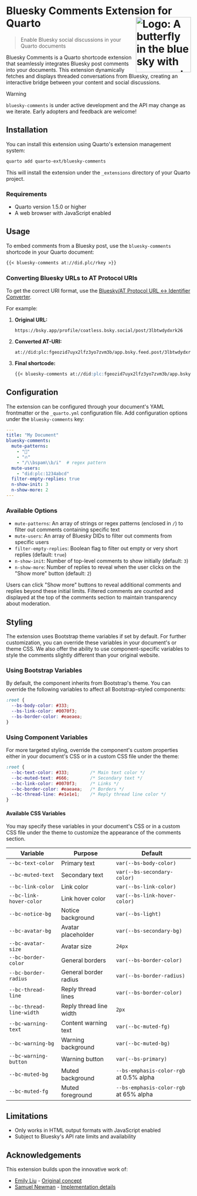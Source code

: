 # Bluesky Comments Extension for Quarto <img src="https://github.com/user-attachments/assets/260e97ce-6941-4f3a-8dc8-b7125522ebc0" align="right" alt="Logo: A butterfly in the blue sky with comments" width="150"/>

> Enable Bluesky social discussions in your Quarto documents

Bluesky Comments is a Quarto shortcode extension that seamlessly integrates Bluesky post comments into your documents. This extension dynamically fetches and displays threaded conversations from Bluesky, creating an interactive bridge between your content and social discussions.

> [!WARNING]
>
> `bluesky-comments` is under active development and the API may change as we iterate. Early adopters and feedback are welcome!

## Installation

You can install this extension using Quarto's extension management system:

```bash
quarto add quarto-ext/bluesky-comments
```

This will install the extension under the `_extensions` directory of your Quarto project.

### Requirements

- Quarto version 1.5.0 or higher
- A web browser with JavaScript enabled

## Usage

To embed comments from a Bluesky post, use the `bluesky-comments` shortcode in your Quarto document:

````markdown
{{< bluesky-comments at://did.plc/rkey >}}
````

### Converting Bluesky URLs to AT Protocol URIs

To get the correct URI format, use the [Bluesky/AT Protocol URL ↔ Identifier Converter](https://web-apps.thecoatlessprofessor.com/bluesky/profile-or-post-to-did-at-uri.html).

For example:

1. **Original URL:**
   ```
   https://bsky.app/profile/coatless.bsky.social/post/3lbtwdydxrk26
   ```

2. **Converted AT-URI:**
   ```
   at://did:plc:fgeozid7uyx2lfz3yo7zvm3b/app.bsky.feed.post/3lbtwdydxrk26
   ```

3. **Final shortcode:**
   ````markdown
   {{< bluesky-comments at://did:plc:fgeozid7uyx2lfz3yo7zvm3b/app.bsky.feed.post/3lbtwdydxrk26 >}}
   ````

## Configuration

The extension can be configured through your document's YAML frontmatter or the `_quarto.yml` configuration file. Add configuration options under the `bluesky-comments` key:

```yaml
---
title: "My Document"
bluesky-comments:
  mute-patterns:
    - "📌"
    - "🔥"
    - "/\\bspam\\b/i"  # regex pattern
  mute-users:
    - "did:plc:1234abcd"
  filter-empty-replies: true
  n-show-init: 3
  n-show-more: 2
---
```

### Available Options

- `mute-patterns`: An array of strings or regex patterns (enclosed in `/`) to filter out comments containing specific text
- `mute-users`: An array of Bluesky DIDs to filter out comments from specific users
- `filter-empty-replies`: Boolean flag to filter out empty or very short replies (default: `true`)
- `n-show-init`: Number of top-level comments to show initially (default: `3`)
- `n-show-more`: Number of replies to reveal when the user clicks on the "Show more" button (default: `2`)

Users can click "Show more" buttons to reveal additional comments and replies beyond these initial limits. Filtered comments are counted and displayed at the top of the comments section to maintain transparency about moderation.

## Styling

The extension uses Bootstrap theme variables if set by default. For further customization, you can override these variables in your document's or theme CSS. We also offer the ability to use component-specific variables to style the comments slightly different than your original website.

### Using Bootstrap Variables

By default, the component inherits from Bootstrap's theme. You can override the following variables to affect all Bootstrap-styled components:

```css
:root {
  --bs-body-color: #333;
  --bs-link-color: #0070f3;
  --bs-border-color: #eaeaea;
}
```

### Using Component Variables

For more targeted styling, override the component's custom properties either in your document's CSS or in a custom CSS file under the theme:

```css
:root {
  --bc-text-color: #333;        /* Main text color */
  --bc-muted-text: #666;        /* Secondary text */
  --bc-link-color: #0070f3;     /* Links */
  --bc-border-color: #eaeaea;   /* Borders */
  --bc-thread-line: #e1e1e1;    /* Reply thread line color */
}
```

#### Available CSS Variables

You may specify these variables in your document's CSS or in a custom CSS file under the theme to customize the appearance of the comments section.

| Variable | Purpose | Default |
|----------|---------|---------|
| `--bc-text-color` | Primary text | `var(--bs-body-color)` |
| `--bc-muted-text` | Secondary text | `var(--bs-secondary-color)` |
| `--bc-link-color` | Link color | `var(--bs-link-color)` |
| `--bc-link-hover-color` | Link hover color | `var(--bs-link-hover-color)` |
| `--bc-notice-bg` | Notice background | `var(--bs-light)` |
| `--bc-avatar-bg` | Avatar placeholder | `var(--bs-secondary-bg)` |
| `--bc-avatar-size` | Avatar size | `24px` |
| `--bc-border-color` | General borders | `var(--bs-border-color)` |
| `--bc-border-radius` | General border radius | `var(--bs-border-radius)` |
| `--bc-thread-line` | Reply thread lines | `var(--bs-border-color)` |
| `--bc-thread-line-width` | Reply thread line width | `2px` |
| `--bc-warning-text` | Content warning text | `var(--bc-muted-fg)` |
| `--bc-warning-bg` | Warning background | `var(--bc-muted-bg)` |
| `--bc-warning-button` | Warning button | `var(--bs-primary)` |
| `--bc-muted-bg` | Muted background | `--bs-emphasis-color-rgb` at 0.5% alpha |
| `--bc-muted-fg` | Muted foreground | `--bs-emphasis-color-rgb` at 65% alpha |


## Limitations

- Only works in HTML output formats with JavaScript enabled
- Subject to Bluesky's API rate limits and availability

## Acknowledgements

This extension builds upon the innovative work of:

- [Emily Liu](https://emilyliu.me/blog/comments) - [Original concept](https://bsky.app/profile/emilyliu.me/post/3lbqta5lnck2i)
- [Samuel Newman](https://bsky.app/profile/samuel.bsky.team) - [Implementation details](https://graysky.app/blog/2024-02-05-adding-blog-comments)
